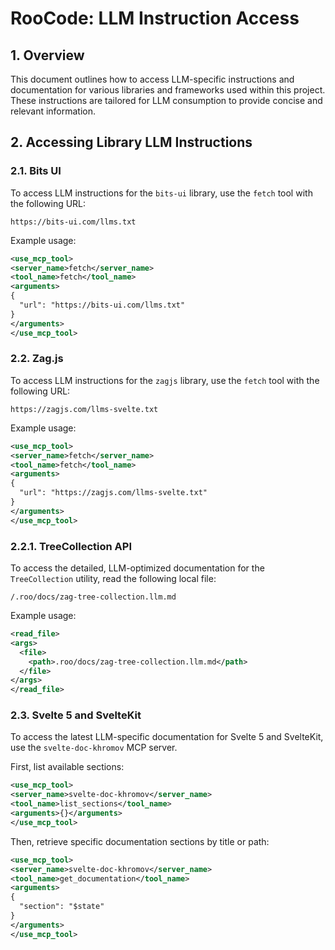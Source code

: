 # RooCode: LLM Instruction Access

## 1. Overview

This document outlines how to access LLM-specific instructions and documentation for various libraries and frameworks used within this project. These instructions are tailored for LLM consumption to provide concise and relevant information.

## 2. Accessing Library LLM Instructions

### 2.1. Bits UI

To access LLM instructions for the `bits-ui` library, use the `fetch` tool with the following URL:

`https://bits-ui.com/llms.txt`

Example usage:
```xml
<use_mcp_tool>
<server_name>fetch</server_name>
<tool_name>fetch</tool_name>
<arguments>
{
  "url": "https://bits-ui.com/llms.txt"
}
</arguments>
</use_mcp_tool>
```

### 2.2. Zag.js

To access LLM instructions for the `zagjs` library, use the `fetch` tool with the following URL:

`https://zagjs.com/llms-svelte.txt`

Example usage:
```xml
<use_mcp_tool>
<server_name>fetch</server_name>
<tool_name>fetch</tool_name>
<arguments>
{
  "url": "https://zagjs.com/llms-svelte.txt"
}
</arguments>
</use_mcp_tool>
```
### 2.2.1. TreeCollection API

To access the detailed, LLM-optimized documentation for the `TreeCollection` utility, read the following local file:

`/.roo/docs/zag-tree-collection.llm.md`

Example usage:
```xml
<read_file>
<args>
  <file>
    <path>.roo/docs/zag-tree-collection.llm.md</path>
  </file>
</args>
</read_file>
```

### 2.3. Svelte 5 and SvelteKit

To access the latest LLM-specific documentation for Svelte 5 and SvelteKit, use the `svelte-doc-khromov` MCP server.

First, list available sections:
```xml
<use_mcp_tool>
<server_name>svelte-doc-khromov</server_name>
<tool_name>list_sections</tool_name>
<arguments>{}</arguments>
</use_mcp_tool>
```

Then, retrieve specific documentation sections by title or path:
```xml
<use_mcp_tool>
<server_name>svelte-doc-khromov</server_name>
<tool_name>get_documentation</tool_name>
<arguments>
{
  "section": "$state"
}
</arguments>
</use_mcp_tool>
